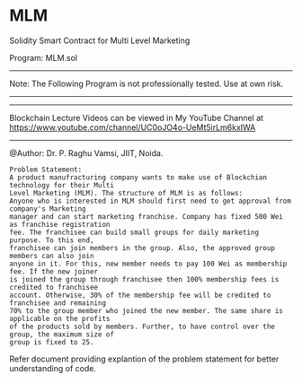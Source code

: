 # MLM
Solidity Smart Contract for Multi Level Marketing

Program: MLM.sol
**********************************************************************************
Note: The Following Program is not professionally tested. Use at own risk.
*********************************************************************************
*****************************************************************
Blockchain Lecture Videos can be viewed in My YouTube Channel at
https://www.youtube.com/channel/UC0oJO4o-UeMt5irLm6kxIWA
******************************************************************
@Author: Dr. P. Raghu Vamsi, JIIT, Noida.
    
    Problem Statement:
    A product manufracturing company wants to make use of Blockchian technology for their Multi
    Level Marketing (MLM). The structure of MLM is as follows:
    Anyone who is interested in MLM should first need to get approval from company's Marketing
    manager and can start marketing franchise. Company has fixed 500 Wei as franchise registration
    fee. The franchisee can build small groups for daily marketing purpose. To this end, 
    franchisee can join members in the group. Also, the approved group members can also join 
    anyone in it. For this, new member needs to pay 100 Wei as membership fee. If the new joiner 
    is joined the group through franchisee then 100% membership fees is credited to franchisee 
    account. Otherwise, 30% of the membership fee will be credited to franchisee and remaining
    70% to the group member who joined the new member. The same share is applicable on the profits
    of the products sold by members. Further, to have control over the group, the maximum size of
    group is fixed to 25. 
    
Refer document providing explantion of the problem statement for better understanding of code. 

